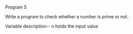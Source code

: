 Program 5

Write a program to check whether a number is prime or not.

Variable description--
n holds the input value



